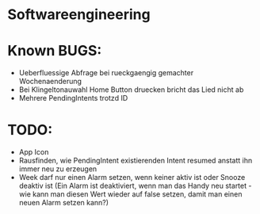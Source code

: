 Softwareengineering
===================

Known BUGS:
===========
- Ueberfluessige Abfrage bei rueckgaengig gemachter Wochenaenderung
- Bei Klingeltonauwahl Home Button druecken bricht das Lied nicht ab
- Mehrere PendingIntents trotzd ID

TODO:
===========
- App Icon
- Rausfinden, wie PendingIntent existierenden Intent resumed anstatt ihn immer neu zu erzeugen
- Week darf nur einen Alarm setzen, wenn keiner aktiv ist oder Snooze deaktiv ist (Ein Alarm ist deaktiviert, wenn man das Handy neu startet - wie kann man diesen Wert wieder auf false setzen, damit man einen neuen Alarm setzen kann?)

